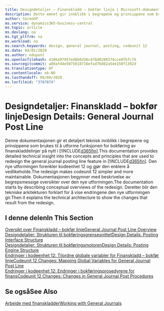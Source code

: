 ```yaml
---
title: Designdetaljer – Finanskladd – bokfør linje | Microsoft-dokumentasjon
description: Dette emnet gir innblikk i begrepene og prinsippene som brukes til å utforme funksjonen for bokføring av finanskladdelinjer på nytt i Business Central.
author: SorenGP
ms.service: dynamics365-business-central
ms.topic: article
ms.devlang: na
ms.tgt_pltfrm: na
ms.workload: na
ms.search.keywords: design, general journal, posting, codeunit 12
ms.date: 04/01/2020
ms.author: edupont
ms.openlocfilehash: 4186a97957e48b6d36c478d0280374cce0fbfc76
ms.sourcegitcommit: a80afd4e5075018716efad76d82a54e158f1392d
ms.translationtype: HT
ms.contentlocale: nb-NO
ms.lasthandoff: 09/09/2020
ms.locfileid: "3787874"
---
```

# <a name="design-details-general-journal-post-line"></a><span data-ttu-id="67e76-103">Designdetaljer: Finanskladd – bokfør linje</span><span class="sxs-lookup"><span data-stu-id="67e76-103">Design Details: General Journal Post Line</span></span>
<span data-ttu-id="67e76-104">Denne dokumentasjonen gir et detaljert teknisk innblikk i begrepene og prinsippene som brukes til å utforme funksjonen for bokføring av finanskladdelinjer på nytt i [!INCLUDE[d365fin](includes/d365fin_md.md)].</span><span class="sxs-lookup"><span data-stu-id="67e76-104">This documentation provides detailed technical insight into the concepts and principles that are used to redesign the general journal posting line feature in [!INCLUDE[d365fin](includes/d365fin_md.md)].</span></span> <span data-ttu-id="67e76-105">Den nye utformingen forenkler kodeenhet 12 og gjør den enklere å vedlikeholde.</span><span class="sxs-lookup"><span data-stu-id="67e76-105">The redesign makes codeunit 12 simpler and more maintainable.</span></span> <span data-ttu-id="67e76-106">Dokumentasjonen begynner med beskrivelse av begrepsmessige oversikter over den nye utformingen.</span><span class="sxs-lookup"><span data-stu-id="67e76-106">The documentation starts by describing conceptual overviews of the redesign.</span></span> <span data-ttu-id="67e76-107">Deretter blir den tekniske arkitekturen forklart for å vise endringene den nye utformingen gir.</span><span class="sxs-lookup"><span data-stu-id="67e76-107">Then it explains the technical architecture to show the changes that result from the redesign.</span></span>  

## <a name="in-this-section"></a><span data-ttu-id="67e76-108">I denne delen</span><span class="sxs-lookup"><span data-stu-id="67e76-108">In This Section</span></span>  
[<span data-ttu-id="67e76-109">Oversikt over Finanskladd – bokfør linje</span><span class="sxs-lookup"><span data-stu-id="67e76-109">General Journal Post Line Overview</span></span>](design-details-general-journal-post-line-overview.md)  
[<span data-ttu-id="67e76-110">Designdetaljer: Strukturen til bokføringsgrensesnittet</span><span class="sxs-lookup"><span data-stu-id="67e76-110">Design Details: Posting Interface Structure</span></span>](design-details-posting-interface-structure.md)  
[<span data-ttu-id="67e76-111">Designdetaljer: Strukturen til bokføringsmotoren</span><span class="sxs-lookup"><span data-stu-id="67e76-111">Design Details: Posting Engine Structure</span></span>](design-details-posting-engine-structure.md)  
[<span data-ttu-id="67e76-112">Endringer i kodeenhet 12: Tilordne globale variabler for Finanskladd – bokfør linje</span><span class="sxs-lookup"><span data-stu-id="67e76-112">Codeunit 12 Changes: Mapping Global Variables for General Journal Post Line</span></span>](design-details-codeunit-12-changes-mapping-global-variables-for-general-journal-post-line.md)  
[<span data-ttu-id="67e76-113">Endringer i kodeenhet 12: Endringer i bokføringsprosedyrene for finans</span><span class="sxs-lookup"><span data-stu-id="67e76-113">Codeunit 12 Changes: Changes in General Journal Post Procedures</span></span>](design-details-codeunit-12-changes-changes-in-general-journal-post-procedures.md)  

## <a name="see-also"></a><span data-ttu-id="67e76-114">Se også</span><span class="sxs-lookup"><span data-stu-id="67e76-114">See Also</span></span>  
[<span data-ttu-id="67e76-115">Arbeide med finanskladder</span><span class="sxs-lookup"><span data-stu-id="67e76-115">Working with General Journals</span></span>](ui-work-general-journals.md)
